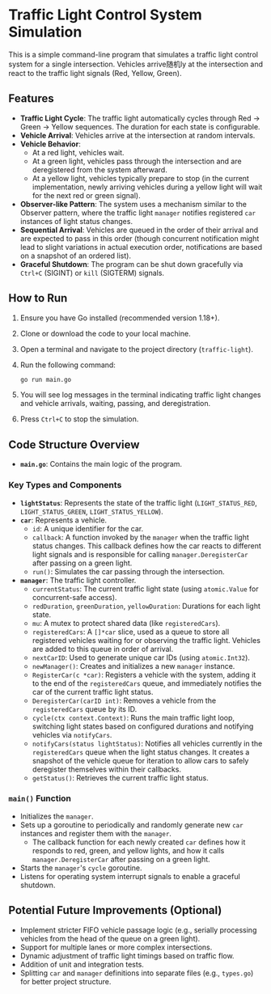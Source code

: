 # Traffic Light Control System Simulation

This is a simple command-line program that simulates a traffic light control system for a single intersection. Vehicles arrive随机ly at the intersection and react to the traffic light signals (Red, Yellow, Green).

## Features

*   **Traffic Light Cycle**: The traffic light automatically cycles through Red -> Green -> Yellow sequences. The duration for each state is configurable.
*   **Vehicle Arrival**: Vehicles arrive at the intersection at random intervals.
*   **Vehicle Behavior**:
    *   At a red light, vehicles wait.
    *   At a green light, vehicles pass through the intersection and are deregistered from the system afterward.
    *   At a yellow light, vehicles typically prepare to stop (in the current implementation, newly arriving vehicles during a yellow light will wait for the next red or green signal).
*   **Observer-like Pattern**: The system uses a mechanism similar to the Observer pattern, where the traffic light `manager` notifies registered `car` instances of light status changes.
*   **Sequential Arrival**: Vehicles are queued in the order of their arrival and are expected to pass in this order (though concurrent notification might lead to slight variations in actual execution order, notifications are based on a snapshot of an ordered list).
*   **Graceful Shutdown**: The program can be shut down gracefully via `Ctrl+C` (SIGINT) or `kill` (SIGTERM) signals.

## How to Run

1.  Ensure you have Go installed (recommended version 1.18+).
2.  Clone or download the code to your local machine.
3.  Open a terminal and navigate to the project directory (`traffic-light`).
4.  Run the following command:

    ```bash
    go run main.go
    ```

5.  You will see log messages in the terminal indicating traffic light changes and vehicle arrivals, waiting, passing, and deregistration.
6.  Press `Ctrl+C` to stop the simulation.

## Code Structure Overview

*   **`main.go`**: Contains the main logic of the program.

### Key Types and Components

*   **`lightStatus`**: Represents the state of the traffic light (`LIGHT_STATUS_RED`, `LIGHT_STATUS_GREEN`, `LIGHT_STATUS_YELLOW`).
*   **`car`**: Represents a vehicle.
    *   `id`: A unique identifier for the car.
    *   `callback`: A function invoked by the `manager` when the traffic light status changes. This callback defines how the car reacts to different light signals and is responsible for calling `manager.DeregisterCar` after passing on a green light.
    *   `run()`: Simulates the car passing through the intersection.
*   **`manager`**: The traffic light controller.
    *   `currentStatus`: The current traffic light state (using `atomic.Value` for concurrent-safe access).
    *   `redDuration`, `greenDuration`, `yellowDuration`: Durations for each light state.
    *   `mu`: A mutex to protect shared data (like `registeredCars`).
    *   `registeredCars`: A `[]*car` slice, used as a queue to store all registered vehicles waiting for or observing the traffic light. Vehicles are added to this queue in order of arrival.
    *   `nextCarID`: Used to generate unique car IDs (using `atomic.Int32`).
    *   `newManager()`: Creates and initializes a new `manager` instance.
    *   `RegisterCar(c *car)`: Registers a vehicle with the system, adding it to the end of the `registeredCars` queue, and immediately notifies the car of the current traffic light status.
    *   `DeregisterCar(carID int)`: Removes a vehicle from the `registeredCars` queue by its ID.
    *   `cycle(ctx context.Context)`: Runs the main traffic light loop, switching light states based on configured durations and notifying vehicles via `notifyCars`.
    *   `notifyCars(status lightStatus)`: Notifies all vehicles currently in the `registeredCars` queue when the light status changes. It creates a snapshot of the vehicle queue for iteration to allow cars to safely deregister themselves within their callbacks.
    *   `getStatus()`: Retrieves the current traffic light status.

### `main()` Function

*   Initializes the `manager`.
*   Sets up a goroutine to periodically and randomly generate new `car` instances and register them with the `manager`.
    *   The callback function for each newly created `car` defines how it responds to red, green, and yellow lights, and how it calls `manager.DeregisterCar` after passing on a green light.
*   Starts the `manager`'s `cycle` goroutine.
*   Listens for operating system interrupt signals to enable a graceful shutdown.

## Potential Future Improvements (Optional)

*   Implement stricter FIFO vehicle passage logic (e.g., serially processing vehicles from the head of the queue on a green light).
*   Support for multiple lanes or more complex intersections.
*   Dynamic adjustment of traffic light timings based on traffic flow.
*   Addition of unit and integration tests.
*   Splitting `car` and `manager` definitions into separate files (e.g., `types.go`) for better project structure.